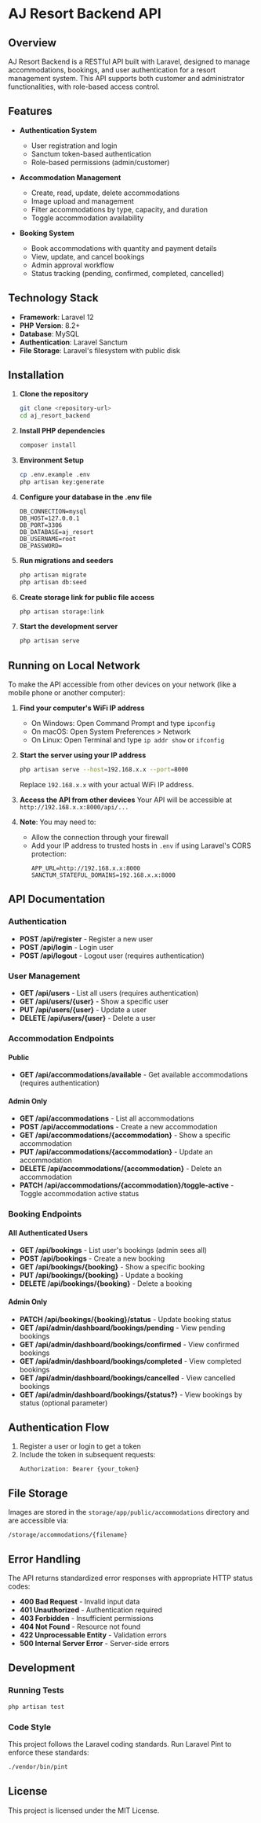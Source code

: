 # AJ Resort Backend API

## Overview

AJ Resort Backend is a RESTful API built with Laravel, designed to manage accommodations, bookings, and user authentication for a resort management system. This API supports both customer and administrator functionalities, with role-based access control.

## Features

- **Authentication System**
  - User registration and login
  - Sanctum token-based authentication
  - Role-based permissions (admin/customer)

- **Accommodation Management**
  - Create, read, update, delete accommodations
  - Image upload and management
  - Filter accommodations by type, capacity, and duration
  - Toggle accommodation availability

- **Booking System**
  - Book accommodations with quantity and payment details
  - View, update, and cancel bookings
  - Admin approval workflow
  - Status tracking (pending, confirmed, completed, cancelled)

## Technology Stack

- **Framework**: Laravel 12
- **PHP Version**: 8.2+
- **Database**: MySQL
- **Authentication**: Laravel Sanctum
- **File Storage**: Laravel's filesystem with public disk

## Installation

1. **Clone the repository**
   ```bash
   git clone <repository-url>
   cd aj_resort_backend
   ```

2. **Install PHP dependencies**
   ```bash
   composer install
   ```

3. **Environment Setup**
   ```bash
   cp .env.example .env
   php artisan key:generate
   ```

4. **Configure your database in the .env file**
   ```
   DB_CONNECTION=mysql
   DB_HOST=127.0.0.1
   DB_PORT=3306
   DB_DATABASE=aj_resort
   DB_USERNAME=root
   DB_PASSWORD=
   ```

5. **Run migrations and seeders**
   ```bash
   php artisan migrate
   php artisan db:seed
   ```

6. **Create storage link for public file access**
   ```bash
   php artisan storage:link
   ```

7. **Start the development server**
   ```bash
   php artisan serve
   ```

## Running on Local Network

To make the API accessible from other devices on your network (like a mobile phone or another computer):

1. **Find your computer's WiFi IP address**
   - On Windows: Open Command Prompt and type `ipconfig`
   - On macOS: Open System Preferences > Network
   - On Linux: Open Terminal and type `ip addr show` or `ifconfig`

2. **Start the server using your IP address**
   ```bash
   php artisan serve --host=192.168.x.x --port=8000
   ```
   Replace `192.168.x.x` with your actual WiFi IP address.

3. **Access the API from other devices**
   Your API will be accessible at `http://192.168.x.x:8000/api/...`

4. **Note**: You may need to:
   - Allow the connection through your firewall
   - Add your IP address to trusted hosts in `.env` if using Laravel's CORS protection:
     ```
     APP_URL=http://192.168.x.x:8000
     SANCTUM_STATEFUL_DOMAINS=192.168.x.x:8000
     ```

## API Documentation

### Authentication

- **POST /api/register** - Register a new user
- **POST /api/login** - Login user
- **POST /api/logout** - Logout user (requires authentication)

### User Management

- **GET /api/users** - List all users (requires authentication)
- **GET /api/users/{user}** - Show a specific user
- **PUT /api/users/{user}** - Update a user
- **DELETE /api/users/{user}** - Delete a user

### Accommodation Endpoints

#### Public

- **GET /api/accommodations/available** - Get available accommodations (requires authentication)

#### Admin Only

- **GET /api/accommodations** - List all accommodations
- **POST /api/accommodations** - Create a new accommodation
- **GET /api/accommodations/{accommodation}** - Show a specific accommodation
- **PUT /api/accommodations/{accommodation}** - Update an accommodation
- **DELETE /api/accommodations/{accommodation}** - Delete an accommodation
- **PATCH /api/accommodations/{accommodation}/toggle-active** - Toggle accommodation active status

### Booking Endpoints

#### All Authenticated Users

- **GET /api/bookings** - List user's bookings (admin sees all)
- **POST /api/bookings** - Create a new booking
- **GET /api/bookings/{booking}** - Show a specific booking
- **PUT /api/bookings/{booking}** - Update a booking
- **DELETE /api/bookings/{booking}** - Delete a booking

#### Admin Only

- **PATCH /api/bookings/{booking}/status** - Update booking status
- **GET /api/admin/dashboard/bookings/pending** - View pending bookings
- **GET /api/admin/dashboard/bookings/confirmed** - View confirmed bookings
- **GET /api/admin/dashboard/bookings/completed** - View completed bookings
- **GET /api/admin/dashboard/bookings/cancelled** - View cancelled bookings
- **GET /api/admin/dashboard/bookings/{status?}** - View bookings by status (optional parameter)

## Authentication Flow

1. Register a user or login to get a token
2. Include the token in subsequent requests:
   ```
   Authorization: Bearer {your_token}
   ```

## File Storage

Images are stored in the `storage/app/public/accommodations` directory and are accessible via:
```
/storage/accommodations/{filename}
```

## Error Handling

The API returns standardized error responses with appropriate HTTP status codes:

- **400 Bad Request** - Invalid input data
- **401 Unauthorized** - Authentication required
- **403 Forbidden** - Insufficient permissions
- **404 Not Found** - Resource not found
- **422 Unprocessable Entity** - Validation errors
- **500 Internal Server Error** - Server-side errors

## Development

### Running Tests

```bash
php artisan test
```

### Code Style

This project follows the Laravel coding standards. Run Laravel Pint to enforce these standards:

```bash
./vendor/bin/pint
```

## License

This project is licensed under the MIT License.
